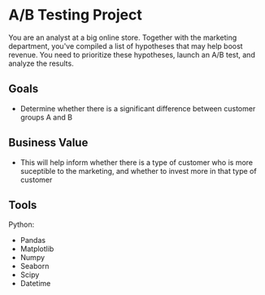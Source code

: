# A/B Testing Project
You are an analyst at a big online store. Together with the marketing department, you've compiled a list of hypotheses that may help boost revenue.
You need to prioritize these hypotheses, launch an A/B test, and analyze the results.

## Goals

- Determine whether there is a significant difference between customer groups A and B

## Business Value

- This will help inform whether there is a type of customer who is more suceptible to the marketing, and whether to invest more in that type of customer


## Tools

Python:
- Pandas
- Matplotlib
- Numpy
- Seaborn
- Scipy
- Datetime
